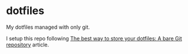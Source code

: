 # dotfiles

My dotfiles managed with only git.

I setup this repo following [The best way to store your dotfiles: A bare Git repository](https://www.atlassian.com/git/tutorials/dotfiles) article.
